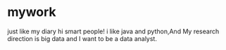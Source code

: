 # mywork
just like my diary
 hi smart people!
 i like java and python,And My research direction is big data and I want to be a data analyst.
